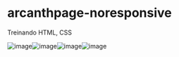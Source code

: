 # arcanthpage-noresponsive
Treinando HTML, CSS

![image](https://github.com/eMatheux/arcanthpage-noresponsive/assets/59315655/543257ed-765e-4142-b979-be3ea7d8f447)![image](https://github.com/eMatheux/arcanthpage-noresponsive/assets/59315655/3c91e058-181b-4b9c-8a14-a53b8a0b7715)![image](https://github.com/eMatheux/arcanthpage-noresponsive/assets/59315655/9548ae81-d848-4623-9a53-096c808dc140)![image](https://github.com/eMatheux/arcanthpage-noresponsive/assets/59315655/f07f824a-3eed-4d3c-b744-56b6e8d431f8)


